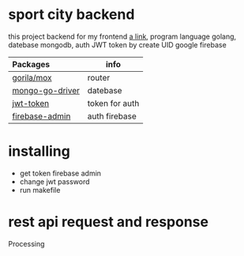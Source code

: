 # sport city backend
 this project backend for my frontend [a link](https://github.com/Xiashuray/sport_city), program language golang, datebase mongodb, auth JWT token by create UID google firebase

Packages  | info
:------------ | -------------
| [gorila/mox](github.com/gorilla/mux)  | router | 
| [mongo-go-driver](github.com/mongodb/mongo-go-driver)| datebase |
| [jwt-token](github.com/dgrijalva/jwt-go)  | token for auth | 
| [firebase-admin](github.com/firebase/firebase-admin-go)  | auth firebase |

# installing 

* get token firebase admin
* change jwt password
* run makefile

# rest api request and response
Processing



